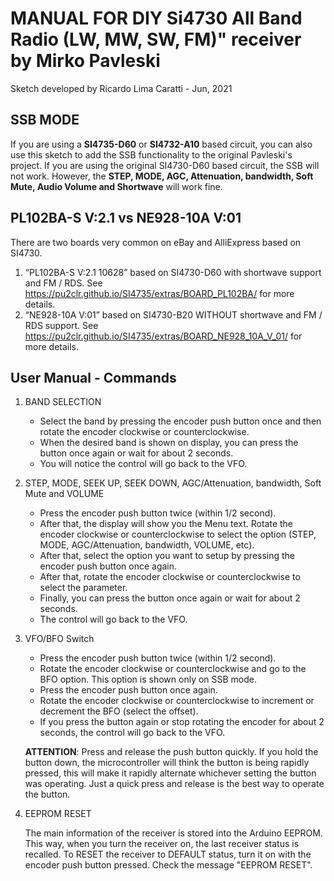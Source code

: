# MANUAL FOR DIY Si4730 All Band Radio (LW, MW, SW, FM)" receiver by Mirko Pavleski

Sketch developed by Ricardo Lima Caratti - Jun, 2021

## SSB MODE

If you are using a __SI4735-D60__ or __SI4732-A10__ based circuit, you can also use this sketch to add the SSB functionality  to the original Pavleski's project. If you are using the original SI4730-D60 based circuit, the SSB will not work. However, the __STEP,  MODE, AGC, Attenuation, bandwidth, Soft Mute, Audio Volume and Shortwave__ will work fine.

## PL102BA-S V:2.1 vs NE928-10A V:01

There are two boards very common on eBay and AlliExpress based on SI4730.

1. “PL102BA-S V:2.1 10628” based on SI4730-D60 with shortwave support and FM / RDS.
   See https://pu2clr.github.io/SI4735/extras/BOARD_PL102BA/ for more details.
2. “NE928-10A V:01” based on SI4730-B20 WITHOUT shortwave and FM / RDS support.
   See https://pu2clr.github.io/SI4735/extras/BOARD_NE928_10A_V_01/ for more details.



## User Manual - Commands

1. BAND SELECTION

    * Select the band by pressing the encoder push button once and then rotate the encoder clockwise or counterclockwise.
    * When the desired band is shown on display, you  can press the button once again or wait for about 2 seconds.
    * You will notice the control will go back to the VFO.

2. STEP, MODE, SEEK UP, SEEK DOWN, AGC/Attenuation, bandwidth, Soft Mute and VOLUME

     * Press the encoder push button twice (within 1/2 second).
     * After that, the display will show you the Menu text. Rotate the encoder clockwise or counterclockwise to select the option (STEP, MODE, AGC/Attenuation, bandwidth, VOLUME, etc).
     * After that, select the option you want to setup by pressing the encoder push button once again.
     * After that, rotate the encoder clockwise or counterclockwise to select the parameter.
     * Finally, you can press the button once again or wait for about 2 seconds.
     * The control will go back to the VFO.

3. VFO/BFO Switch

    * Press the encoder push button twice (within 1/2 second).
    * Rotate the encoder clockwise or counterclockwise and go to the BFO option. This option is shown only on SSB mode.
    * Press the encoder push button once again.
    * Rotate the encoder clockwise or counterclockwise to increment or decrement the BFO (select the offset).
    * If you press the button again or stop rotating the encoder for about 2 seconds, the control will go back to the VFO.

    __ATTENTION__: Press and release the push button quickly. If you hold the button down, the microcontroller will think the button is being rapidly pressed, this will make it rapidly alternate whichever setting the button was operating. Just a quick press and release is the best way to operate the button.

4. EEPROM RESET

    The main information of the receiver is stored into the Arduino EEPROM. This way, when you turn the receiver on, the last receiver status is recalled. To RESET the receiver to DEFAULT status, turn it on with the encoder push button pressed. Check the message "EEPROM RESET".
